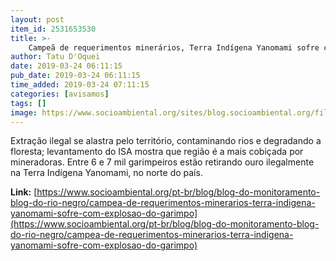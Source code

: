 ```yaml
---
layout: post
item_id: 2531653530
title: >-
    Campeã de requerimentos minerários, Terra Indígena Yanomami sofre com explosão do garimpo
author: Tatu D'Oquei
date: 2019-03-24 06:11:15
pub_date: 2019-03-24 06:11:15
time_added: 2019-03-24 07:11:15
categories: [avisamos]
tags: []
image: https://www.socioambiental.org/sites/blog.socioambiental.org/files/styles/twitter-card/public/blogs/09_rogerioassis-isa_rs20035.jpg?itok=XTFBsYY_
---
```


Extração ilegal se alastra pelo território, contaminando rios e degradando a floresta; levantamento do ISA mostra que região é a mais cobiçada por mineradoras. Entre 6 e 7 mil garimpeiros estão retirando ouro ilegalmente na Terra Indígena Yanomami, no norte do país.

**Link:** [https://www.socioambiental.org/pt-br/blog/blog-do-monitoramento-blog-do-rio-negro/campea-de-requerimentos-minerarios-terra-indigena-yanomami-sofre-com-explosao-do-garimpo](https://www.socioambiental.org/pt-br/blog/blog-do-monitoramento-blog-do-rio-negro/campea-de-requerimentos-minerarios-terra-indigena-yanomami-sofre-com-explosao-do-garimpo)


